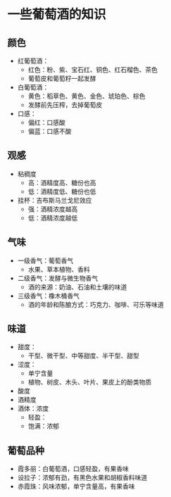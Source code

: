 # 一些葡萄酒的知识

## 颜色
* 红葡萄酒：
	* 红色：粉、紫、宝石红、铜色、红石榴色、茶色
	* 葡萄皮和葡萄籽一起发酵
* 白葡萄酒：
	* 黄色：稻草色、黄色、金色、琥珀色、棕色
	* 发酵前先压榨，去掉葡萄皮
* 口感：
	* 偏红：口感酸
	* 偏蓝：口感不酸

## 观感
* 粘稠度
	* 高：酒精度高、糖份也高
	* 低：酒精度低、糖份也低
* 挂杯：吉布斯马兰戈尼效应
	* 强：酒精浓度越高
	* 低：酒精浓度越低

## 气味
* 一级香气：葡萄香气
	* 水果、草本植物、香料
* 二级香气：发酵与微生物香气
	* 酒的来源：奶油、石油和土壤的味道
* 三级香气：橡木桶香气
	* 酒的年龄和陈酿方式：巧克力、咖啡、可乐等味道

## 味道
* 甜度：
	* 干型、微干型、中等甜度、半干型、甜型
* 涩度：
	* 单宁含量
	* 植物、树皮、木头、叶片、果皮上的酚类物质
* 酸度
* 酒精度
* 酒体：浓度
	* 轻盈：
	* 饱满：浓郁

## 葡萄品种
* 霞多丽：白葡萄酒，口感轻盈，有果香味
* 设拉子：浓郁有劲，有黑色水果和胡椒香料味道
* 赤霞珠：风味浓郁，单宁含量高，有果香味
